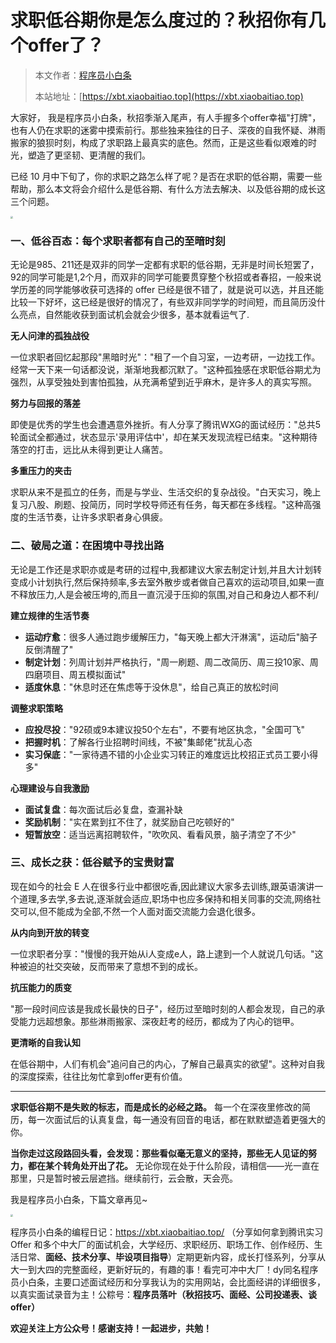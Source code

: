 # 求职低谷期你是怎么度过的？秋招你有几个offer了？

> 本文作者：[程序员小白条](https://github.com/luoye6)
>
> 本站地址：[https://xbt.xiaobaitiao.top](https://xbt.xiaobaitiao.top)

大家好， 我是程序员小白条，秋招季渐入尾声，有人手握多个offer幸福"打牌"，也有人仍在求职的迷雾中摸索前行。那些独来独往的日子、深夜的自我怀疑、淋雨搬家的狼狈时刻，构成了求职路上最真实的底色。然而，正是这些看似艰难的时光，塑造了更坚韧、更清醒的我们。

已经 10 月中下旬了，你的求职之路怎么样了呢？是否在求职的低谷期，需要一些帮助，那么本文将会介绍什么是低谷期、有什么方法去解决、以及低谷期的成长这三个问题。

<img src="https://pic.yupi.icu/5563/202510201942022.png" style="zoom: 25%;" />

### 一、低谷百态：每个求职者都有自己的至暗时刻

无论是985、211还是双非的同学一定都有求职的低谷期，无非是时间长短罢了，92的同学可能是1,2个月，而双非的同学可能要贯穿整个秋招或者春招，一般来说学历差的同学能够收获可选择的 offer 已经是很不错了，就是说可以选，并且还能比较一下好坏，这已经是很好的情况了，有些双非同学学的时间短，而且简历没什么亮点，自然能收获到面试机会就会少很多，基本就看运气了.

**无人问津的孤独战役**

一位求职者回忆起那段"黑暗时光"："租了一个自习室，一边考研，一边找工作。经常一天下来一句话都没说，渐渐地我都沉默了。"这种孤独感在求职低谷期尤为强烈，从享受独处到害怕孤独，从充满希望到近乎麻木，是许多人的真实写照。

**努力与回报的落差**

即使是优秀的学生也会遭遇意外挫折。有人分享了腾讯WXG的面试经历："总共5轮面试全都通过，状态显示'录用评估中'，却在某天发现流程已结束。"这种期待落空的打击，远比从未得到更让人痛苦。

**多重压力的夹击**

求职从来不是孤立的任务，而是与学业、生活交织的复杂战役。"白天实习，晚上复习八股、刷题、投简历，同时学校导师还有任务，每天都在多线程。"这种高强度的生活节奏，让许多求职者身心俱疲。

### 二、破局之道：在困境中寻找出路

无论是工作还是求职亦或是考研的过程中,我都建议大家去制定计划,并且大计划转变成小计划执行,然后保持频率,多去室外散步或者做自己喜欢的运动项目,如果一直不释放压力,人是会被压垮的,而且一直沉浸于压抑的氛围,对自己和身边人都不利/

**建立规律的生活节奏**

- **运动疗愈**：很多人通过跑步缓解压力，"每天晚上都大汗淋漓"，运动后"脑子反倒清醒了"
- **制定计划**：列周计划并严格执行，"周一刷题、周二改简历、周三投10家、周四磨项目、周五模拟面试"
- **适度休息**："休息时还在焦虑等于没休息"，给自己真正的放松时间

**调整求职策略**

- **应投尽投**："92硕或9本建议投50个左右"，不要有地区执念，"全国可飞"
- **把握时机**：了解各行业招聘时间线，不被"集邮佬"扰乱心态
- **实习保底**："一家待遇不错的小企业实习转正的难度远比校招正式员工要小得多"

**心理建设与自我激励**

- **面试复盘**：每次面试后必复盘，查漏补缺
- **奖励机制**："实在累到扛不住了，就奖励自己吃顿好的"
- **短暂放空**：适当远离招聘软件，"吹吹风、看看风景，脑子清空了不少"

### 三、成长之获：低谷赋予的宝贵财富

现在如今的社会 E 人在很多行业中都很吃香,因此建议大家多去训练,跟英语演讲一个道理,多去学,多去说,逐渐就会适应,职场中也应多保持和相关同事的交流,网络社交可以,但不能成为全部,不然一个人面对面交流能力会退化很多。

**从内向到开放的转变**

一位求职者分享："慢慢的我开始从i人变成e人，路上逮到一个人就说几句话。"这种被迫的社交突破，反而带来了意想不到的成长。

**抗压能力的质变**

"那一段时间应该是我成长最快的日子"，经历过至暗时刻的人都会发现，自己的承受能力远超想象。那些淋雨搬家、深夜赶考的经历，都成为了内心的铠甲。

**更清晰的自我认知**

在低谷期中，人们有机会"追问自己的内心，了解自己最真实的欲望"。这种对自我的深度探索，往往比匆忙拿到offer更有价值。

------

**求职低谷期不是失败的标志，而是成长的必经之路。**
每一个在深夜里修改的简历，每一次面试后的认真复盘，每一通没有回音的电话，都在默默塑造着更强大的你。

**当你走过这段路回头看，会发现：那些看似毫无意义的坚持，那些无人见证的努力，都在某个转角处开出了花。**
无论你现在处于什么阶段，请相信——光一直在那里，只是暂时被云层遮挡。继续前行，云会散，天会亮。

我是程序员小白条，下篇文章再见~

<img src="https://pic.yupi.icu/5563/202510201952092.png" style="zoom:25%;" />

程序员小白条的编程日记：https://xbt.xiaobaitiao.top/ （分享如何拿到腾讯实习 Offer 和多个中大厂的面试机会，大学经历、求职经历、职场工作、创作经历、生活日常、**面经、技术分享、毕设项目指导**）定期更新内容，成长打怪系列，分享从大一到大四的完整面经，更新好玩的，有趣的事！看完可冲中大厂！dy同名程序员小白条，主要口述面试经历和分享我认为的实用网站，会比面经讲的详细很多，以真实面试录音为主！公粽号：**程序员落叶（秋招技巧、面经、公司投递表、谈offer）**

**欢迎关注上方公众号！感谢支持！一起进步，共勉！**